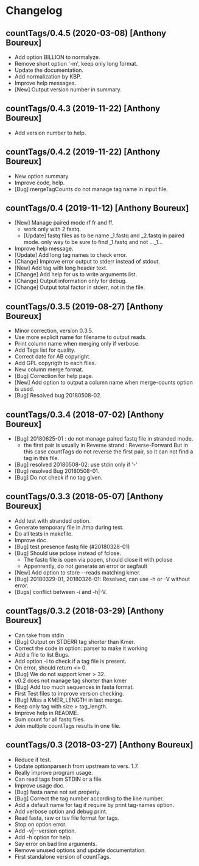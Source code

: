 Changelog
=========


countTags/0.4.5 (2020-03-08) [Anthony Boureux]
----------------------------

 * Add option BILLION to normalyze.
 * Remove short option '-m', keep only long format.
 * Update the documentation.
 * Add normalization by KBP.
 * Improve help messages.
 * [New] Output version number in summary.

countTags/0.4.3 (2019-11-22) [Anthony Boureux]
----------------------------

 * Add version number to help.

countTags/0.4.2 (2019-11-22) [Anthony Boureux]
----------------------------

 * New option summary
 * Improve code, help.
 * [Bug] mergeTagCounts do not manage tag name in input file.

countTags/0.4 (2019-11-12) [Anthony Boureux]
--------------------------

 * [New] Manage paired mode rf fr and ff.
   - work only with 2 fastq.
   * [Update] fastq files as to be name _1.fastq and _2.fastq in paired mode.
     only way to be sure to find _1.fastq and not ..._1...
 * Improve help message.
 * [Update] Add long tag names to check error.
 * [Change] Improve error output to stderr instead of stdout.
 * [New] Add tag with long header text.
 * [Change] Add help for us to write arguments list.
 * [Change] Output information only for debug.
 * [Change] Output total factor in stderr, not in the file.

countTags/0.3.5 (2019-08-27) [Anthony Boureux]
----------------------------

 * Minor correction, version 0.3.5.
 * Use more explicit name for filename to output reads.
 * Print column name when merging only if verbose.
 * Add Tags list for quality.
 * Correct date for AB copyright.
 * Add GPL copyrigth to each files.
 * New column merge format.
 * [Bug] Correction for help page.
 * [New] Add option to output a column name when merge-counts option is used.
 * [Bug] Resolved bug 20180508-02.

countTags/0.3.4 (2018-07-02) [Anthony Boureux]
----------------------------

 * [Bug] 20180625-01 : do not manage paired fastq file in stranded mode.
   - the first pair is usually in Reverse strand : Reverse-Forward
     But in this case countTags do not reverse the first pair, so it
     can not find a tag in this file.
 * [Bug] resolved 20180508-02: use stdin only if '-'
 * [Bug] resolved Bug 20180508-01.
 * [Bug] Do not check if no tag given.

countTags/0.3.3 (2018-05-07) [Anthony Boureux]
----------------------------

 * Add test with stranded option.
 * Generate temporary file in /tmp during test.
 * Do all tests in makefile.
 * Improve doc.
 * [Bug] test presence fastq file (#20180328-01)
 * [Bug] Should use pclose instead of fclose.
   - The fastq file is open via popen, should close it with pclose
   - Appenrently, do not generate an error or segfault
 * [New] Add option to store --reads matching kmer.
 * [Bug] 20180329-01, 20180326-01: Resolved, can use -h or -V without error.
 * [Bugs] conflict between -i and -h|-V.

countTags/0.3.2 (2018-03-29) [Anthony Boureux]
----------------------------

 * Can take from stdin
 * [Bug] Output on STDERR tag shorter than Kmer.
 * Correct the code in option::parser to make it working
 * Add a file to list Bugs.
 * Add option -i to check if a tag file is present.
 * On error, should return <> 0.
 * [Bug] We do not support kmer > 32.
 * v0.2 does not manage tag shorter than kmer
 * [Bug] Add too much sequences in fasta format.
 * First Test files to improve version checking.
 * [Bug] Miss a KMER_LENGTH in last merge.
 * Keep only tag with size > tag_length.
 * Improve help in README.
 * Sum count for all fastq files.
 * Join multiple countTags results in one file.

countTags/0.3 (2018-03-27) [Anthony Boureux]
--------------------------

 * Reduce if test.
 * Update optionparser.h from upstream to vers. 1.7.
 * Really improve program usage.
 * Can read tags from STDIN or a file.
 * Improve usage doc.
 * [Bug] fasta name not set properly.
 * [Bug] Correct the tag number according to the line number.
 * Add a default name for tag if require by print tag-names option.
 * Add verbose option and debug print.
 * Read fasta, raw or tsv file format for tags.
 * Stop on option error.
 * Add -v|--version option.
 * Add -h option for help.
 * Say error on bad line arguments.
 * Remove unused options and update documentation.
 * First standalone version of countTags.

